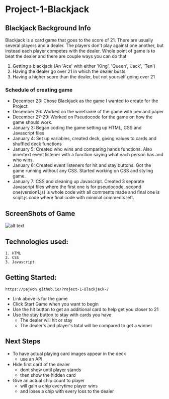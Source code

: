 # Project-1-Blackjack

## Blackjack Background Info
Blackjack is a card game that goes to the score of 21. There are usually several 
players and a dealer. The players don't play against one another, but instead each
player competes with the dealer. Whole point of game is to beat the dealer and there
are couple ways you can do that
1. Getting a blackjack (An 'Ace' with either 'King', 'Queen', 'Jack', 'Ten')
2. Having the dealer go over 21 in which the dealer busts
3. Having a higher score than the dealer, but not yourself going over 21

### Schedule of creating game 
- December 23: Chose Blackjack as the game I wanted to create for the Project.
- December 26: Worked on the wireframe of the game with pen and paper
- December 27-29: Worked on Pseudocode for the game on how the game should work.
- January 3: Began coding the game setting up HTML, CSS and Javascript files
- January 4: Set up variables, created deck, giving values to cards and shuffled deck 
  functions 
- January 5: Created who wins and comparing hands functions. Also innertext event 
  listener with a function saying what each person has and who wins.
- January 6: Created event listeners for hit and stay buttons. Got the game running 
  without any CSS. Started working on CSS and styling game. 
- January 7: CSS and cleaning up Javascript. Created 3 separate Javascript files 
  where the first one is for pseudocode, second one(version1.js) is whole code with all comments made and final one is scipt.js code where final code with minimal comments left.

## ScreenShots of Game

![alt text](file:///Users/PajwonAshraf/Desktop/Screen%20Shot%202022-01-07%20at%209.04.06%20AM.png)


## Technologies used:
    1. HTML
    2. CSS
    3. Javascript

## Getting Started:
    https://pajwon.github.io/Project-1-Blackjack-/

- Link above is for the game 
- Click Start Game when you want to begin 
- Use the hit button to get an additional card to help get you closer to 21
- Use the stay button to stay with cards you have 
    - The dealer will hit or stay
    - The dealer's and player's total will be compared to get a winner

## Next Steps 
- To have actual playing card images appear in the deck 
    - use an API 
- Hide first card of the dealer     
    - dont show until player stands
    - then show the hidden card 
- Give an actual chip count to player 
    - will gain a chip everytime player wins 
    - and loses a chip with every loss to the dealer